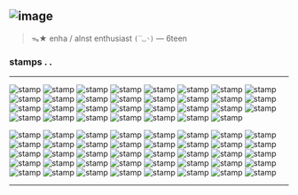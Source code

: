 ![image](https://64.media.tumblr.com/fdaf8ba2a75eb96689a30b21c10c511d/3f1a5f8cdc5fc44c-d9/s1280x1920/81d95ca0420497edef3a3ec9d246040c8d74ac41.pnj)
---
> ᯓ★ enha / alnst enthusiast `(‾◡◝)` — 6teen

### stamps . .
---
![stamp](https://64.media.tumblr.com/2dd0995ccfe58f473298aa79efeb21ae/67ec387877c982e8-4d/s250x400/d82587b84b836e09b5f75aa2836b358b2f9027b0.gifv) ![stamp](https://64.media.tumblr.com/70b946dd7aecbe20320eb6f48d54acf1/178e2f094de5bca4-a2/s250x400/773b1dd907c4f167c4535498098f60d5366029f0.gifv) ![stamp](https://64.media.tumblr.com/edff3da216873dd1cabfbfd9605fde38/1f566aa7b77d4b84-0c/s250x400/cc5e7d0866569c576c3f835f4dc11b6e3e36822b.gifv) ![stamp](https://64.media.tumblr.com/7988bd4d951f2ed69ed7719f8ff1cf5d/415a1175c7f3ef38-a5/s250x400/a14a390acfff0f29af568f28cf64fa12f4937e4f.gifv) ![stamp](https://64.media.tumblr.com/4011b01a45ff5a2c2abb1f1effaa2eea/72e2590fb9e2f26c-35/s250x400/85ece1d18261039c11d70a7626c31b41525f817c.gifv) ![stamp](https://64.media.tumblr.com/02ce704f44b9bc50440a5ea2f4028bd0/72e2590fb9e2f26c-76/s250x400/f4731f7e9c0fd25825012918accaa4526b6fa002.gifv) ![stamp](https://64.media.tumblr.com/9e10211afd294224b4678952aafeb485/f01b417193c36424-07/s250x400/e1b515f000a0c9859c72f26e1786b51255262914.gifv) ![stamp](https://64.media.tumblr.com/f515c8c00eadfb29b05b75199a1187c0/b035b516dc88dd13-1e/s250x400/c0e118f246ec050efb2e59cc3efcf77412c02061.gifv) ![stamp](https://64.media.tumblr.com/a5b6d35bc8b1c89e64033355ccba4b79/321aa268678c99b9-4c/s250x400/f089d536ab70b8c8afd278f3fe9209b4310c0339.gifv) ![stamp](https://64.media.tumblr.com/3e0e56dad1bad09d5c77f9d1fc5d45ef/ab5fc8043105efab-05/s75x75_c1/958d4b245c87007cfd80f3e8478c6be35f609b8d.gifv) ![stamp](https://64.media.tumblr.com/67748e185c2ab196d08c48aa4140ac51/08a4ff62eeb8cabd-3f/s250x400/fd60d0fd729bacf1c8b0ab84e3a16c66e99d72bb.gifv) ![stamp](https://64.media.tumblr.com/7fabbbc6fbd0ff0d337b99d1de9909f1/9159f2210db2e919-0e/s250x400/8de1f3094608267bec55984ae39eb3148f7138e9.gifv) ![stamp](https://64.media.tumblr.com/7abd00566d94b38b4ed190ac5fe79b55/82093662babd6b22-b1/s250x400/2bd96e508ec833f216b5e82b0f02ceb12a907cfc.gifv) ![stamp](https://64.media.tumblr.com/026f8b3b4a5fdaac539c9e815c5b89aa/9159f2210db2e919-24/s250x400/f157cad37211871714a6c50fd7998b9f974bab8c.gifv) ![stamp](https://64.media.tumblr.com/3e6722ab056d01c9948dfba1f8c68d6b/82093662babd6b22-5d/s250x400/08369b839a41799c80c59d2a229e54b8e1466ca6.gifv) ![stamp](https://64.media.tumblr.com/02e804e49feebe836edd5b4fd4695607/bf4eec53e28fb005-1c/s250x400/0c2d82123ac075ea78bf9abcefa700e83416e548.gifv) ![stamp](https://64.media.tumblr.com/5c31d5324ac988b435d990f61a71cc8e/8bdd51e196ff7d94-ff/s250x400/92892231665d0f6bbaa6c7292323fbb5d5c1d3cd.gifv) ![stamp](https://64.media.tumblr.com/43f8c40e82b85fcc010ea27d4c054c2e/2e1a9d1f410f78e1-60/s250x400/218049a86b9508e1be1b7d08975fcc0eb4f7e95d.gifv) ![stamp](https://64.media.tumblr.com/e07fbe0d2ab272557c906b34f43a1087/2e1a9d1f410f78e1-69/s250x400/e6d1282c8e6248cbdd071d2122d7d42a8508a9d8.gifv) ![stamp](https://64.media.tumblr.com/c1607ac920576778838402fb5e86e699/2e1a9d1f410f78e1-58/s250x400/47f13c57feb0e8c0c41d49f957d222071dd23424.gifv) ![stamp](https://64.media.tumblr.com/c27e0f0ab44d7e5e92f4d66a6b358720/2e1a9d1f410f78e1-db/s250x400/cac9af6870d9fd76f674b0472350c180cc1901cb.gifv) ![stamp](https://64.media.tumblr.com/1aaf62e2688319006a9ad2ec19b9ad75/b32c64cc93000922-a6/s250x400/e9f270e7458379108baf9483bf83c3f1567735b5.gifv) ![stamp](https://64.media.tumblr.com/eaf6830732c6777ddc34a3430371e93a/b32c64cc93000922-f7/s250x400/3f386dee790f7436253467360b7de953e995d721.gifv) ![stamp](https://64.media.tumblr.com/ee767567e959d960a4a145daa7435a30/d139110810ebabc9-0c/s250x400/bf859a85dc7e9d594dd68a6446b669b517a7a76a.gifv) ![stamp](https://64.media.tumblr.com/fdcb0e82ad9c463dcc516a174fa4c50b/6f4640f918071204-bd/s250x400/20e0a2629de52e14ac1047c9243f65b72fdce846.gifv) ![stamp](https://64.media.tumblr.com/7c7f44394a982d9af28f2a3ad65b1123/6f4640f918071204-d8/s250x400/e9d1b7cfe3c3c2640da5fc5f6283db5e4d187e9a.gifv) ![stamp](https://64.media.tumblr.com/f9a52a353a883d7aedf3b4d3840b7a4b/b035b516dc88dd13-64/s250x400/85374c68a4833149b5acdd68fdb31e126fb0f036.gifv) ![stamp](https://64.media.tumblr.com/25b8516263d8e49f182253ffc45f0c83/45d41170c6f98333-54/s250x400/8ac72fb42abca617d3811c3f78df82c4065541cd.webp) ![stamp](https://64.media.tumblr.com/88dd168397512f777c5a57ae698c6937/cb6b574964496cbb-b6/s250x400/72246f7a4e70e537de1e1a2571326452ca06e67d.gifv) ![stamp](https://64.media.tumblr.com/39fb624930ed0a9ff1f9a1bf9e39c828/692bf70aefc8b3b6-52/s250x400/cd63426c3bb6a8511d10341610f687ec386c9844.gifv) ![stamp](https://64.media.tumblr.com/1a6923c14dd86b36203209892f4fef0c/f55822e4c0720452-99/s250x400/22f3a43dccd30f7a83686c8d3298d4dd239c7b3d.gifv) 

![stamp](https://64.media.tumblr.com/8db257366fc8585c17164cf803edc194/473928ea48888009-da/s100x200/7d01018150c4017156642f88eb1d111409130f06.jpg) ![stamp](https://64.media.tumblr.com/478ce44470acc4a9c0004e8085b12549/0a314c1722fc4072-76/s100x200/133a0ec96f0cf2906c6f025f44651ecd1c38b53a.gifv) ![stamp](https://64.media.tumblr.com/f3efa8369c3e1338c708ff77faa562e2/21317507f7352712-c0/s100x200/cff994b0674e6cce428f9bb962b1dbf6b706a8e7.gifv) ![stamp](https://64.media.tumblr.com/a058b6df5803aceaa24048ab4b77cb34/f1413ef45abf2485-3b/s100x200/fb49aa8a0783dd778a5a9ff022da78f33903f057.gifv) ![stamp](https://64.media.tumblr.com/e658bea23833000e0fc07c016e2d1488/f1413ef45abf2485-7d/s100x200/299f80bd3a7705491033decba75cf03f3647b88b.pnj) ![stamp](https://64.media.tumblr.com/0ef8b91972fe539a6ce2032875ba80a5/8c49db604b0f3002-62/s100x200/b10c8be17709cc859b662379fac5cf6ca3454117.gifv) ![stamp](https://64.media.tumblr.com/e43eb03b79013f1538acc75180a17218/321aa268678c99b9-cc/s100x200/d33119b5dacc4341992f4523199ce7e5f6b1cb84.jpg) ![stamp](https://64.media.tumblr.com/4b4dc1a9e5ef3d9ba1c59542af6dbc07/835396812ab98429-bd/s100x200/e0476ba310997709b661f75f1ea839a9364bec1c.gifv) ![stamp](https://64.media.tumblr.com/88d1cf3b04164d7bd5384bb02f61065f/835396812ab98429-a2/s100x200/66a6ade61a6df440a6147f1b54ddd795ca805378.gifv) ![stamp](https://64.media.tumblr.com/03e17f9c2032eab293f6481655f1f75c/57c01b7c1fe1c08b-2c/s100x200/65be5a17e27a5f2a999934b3e08f58fddcec4dc3.gifv) ![stamp](https://64.media.tumblr.com/c78b70c964abe2c73806b297bc61e81f/57c01b7c1fe1c08b-2e/s100x200/77f5912dee5e63eb63404070d20588d722d2b1b9.gifv) ![stamp](https://64.media.tumblr.com/8d4542677651c27eeb78d37d90baa3cd/a275af98f60f2295-3e/s250x400/8c76c475a551b5ab5b93f6e8173d0b530cbad0db.gifv) ![stamp](https://64.media.tumblr.com/f303e84c84db508b75ee6393e3d7f3d3/a275af98f60f2295-cb/s100x200/165f7258ce50e2dc063fbab6d475c1bbc2a47783.gifv) ![stamp](https://64.media.tumblr.com/c0b2b207e34db4dae23f132ef9c41b0a/89749997f66a3a49-6b/s250x400/26277b0efd99c4422ceb0a7ea3ed6b3fae7bb35e.gifv) ![stamp](https://64.media.tumblr.com/1b0c5458eb8a2dd86f0f4851df38363f/835396812ab98429-ec/s100x200/3dbdf8f61015ef0b2dfa112e4df3c6e604cd94b4.gifv) ![stamp](https://64.media.tumblr.com/2a5f77c1af13a6139279ccfbbc429659/835396812ab98429-0a/s100x200/dc9741d9ce1d1331ffdcddfc3a9df68d17e8f31a.gifv) ![stamp](https://64.media.tumblr.com/767bbe81497594e53c854bfaf4725fa7/835396812ab98429-ed/s100x200/1748644f7eae8841f36b28613ce94a7f8ae9ed86.gifv) ![stamp](https://64.media.tumblr.com/4b8cffb9591b154f1f3d42efa639e5e0/752e6ba0c92595f8-c2/s100x200/cb173f6bc7078615ac136916fe1fb5e84ed0e739.pnj) ![stamp](https://64.media.tumblr.com/de60e070199ebda7b626d64b65e4cae7/e53b29276f3389f7-a0/s250x400/106b9f84af73af1de6b765adf3bcfa104ea55d04.gifv) ![stamp](https://64.media.tumblr.com/3f5c05c18a8a87abe210c777e96f3cc1/e53b29276f3389f7-16/s250x400/a9e5183edf3c037d42ec42ff4351791f25718747.gifv) ![stamp](https://64.media.tumblr.com/7e6f6c05a31e65beda310bbe65d33b11/7bc6118c94a26d48-8d/s100x200/a92ef99820b461917bc57f99e86f61903b0c09c1.pnj) ![stamp](https://64.media.tumblr.com/c926be6e461bb0c2144a379a726e0b35/7bc6118c94a26d48-90/s100x200/b6ef16a3a5f37436ded7569692571905fea1a315.gifv) ![stamp](https://64.media.tumblr.com/50cb587183ec3e67c0e91d2245b9c7ed/03c1d8d3e78682d1-12/s100x200/09bc62ea4411e56f9f8d98c065a3762c9dffcd10.gifv) ![stamp](https://64.media.tumblr.com/f565926458ac969b14f2e25bd2144dcd/6a95f89fd569c108-c7/s100x200/959a2fee0b8ced4205d71a1b30bd4fcdd7fc5b23.gifv) ![stamp](https://64.media.tumblr.com/95a83e676ddc21757fda607cdb01bfd1/5f0410eb4adb23f3-77/s100x200/df39ca2ce19920e7faee8f11114eb388aa21310d.gifv) ![stamp](https://64.media.tumblr.com/d4e7ca0546dec4f7cac7c1e8ea55b655/5f0410eb4adb23f3-af/s100x200/a1f2fef81918e0fdc2530c9bd0b64b0c4d69ddb2.pnj) ![stamp](https://64.media.tumblr.com/99b4e70bf59aaae9859b02301c6627eb/15352180265bc3fe-0b/s100x200/0aebbf8c534bd1820021eacd17277b488b30b99e.gifv) ![stamp](https://64.media.tumblr.com/0bce8df87a4a5e16c8bcb773ffed0394/15352180265bc3fe-72/s100x200/48310bc398b9d31a0aa15e3bad93435f0c93b79c.pnj) ![stamp](https://64.media.tumblr.com/22cdbcd9dce080b66e3dce512d795cb4/4c72038b8e264664-9d/s100x200/7ae92ea7e0e9a2ba778efaa7d31df187b980f3ae.pnj) ![stamp](https://64.media.tumblr.com/423382c4a51ced462e3bda30f2e7cc0e/4dfb6a1a2c600629-79/s100x200/363be12c437b4d481017a5caae7b274f6ee6396d.gifv) ![stamp](https://64.media.tumblr.com/61193d6430e6072b6e03bdd6ee206e5c/3bf62ad8d20f8b2a-cb/s250x400/ae4ee54e16b172a1de3e97c7529700fb545073a6.pnj) ![stamp](https://64.media.tumblr.com/49d942d916bd0deed7a5ed1a7b4fe1d9/3bf62ad8d20f8b2a-4e/s100x200/f2fc5bfe0ec035cda2785293df48caee29215f44.gifv) ![stamp](https://64.media.tumblr.com/639ad51d99ae43cbf5224d9f8ff0c131/4c72038b8e264664-57/s100x200/6b361d9f705e9563ed9ca7f91dc2d996884fefd4.gifv) ![stamp](https://64.media.tumblr.com/fed7547eb192de37b70b8b24dc2e8d00/21317507f7352712-9d/s100x200/e497f4c506114ac9d879aa57815a321006ccf7b9.pnj) ![stamp](https://64.media.tumblr.com/a6ae11f54c90438d1533bdbff294d63b/d1b13d10a3b57c68-2b/s100x200/191987fbd7d7237154712516d8a399638c428c18.gifv) ![stamp](https://64.media.tumblr.com/73f1698d2b379520bc0e3147f812d608/3347c16333dd2347-d4/s100x200/0caa3c85d235eda24d9e51fc1a9220fe2aa32d1f.pnj) ![stamp](https://64.media.tumblr.com/604e5e59e03e9380373a2797a8d43c24/15352180265bc3fe-05/s100x200/88edcf6b53248e8b0184587bf3e5abeb565932eb.pnj) ![stamp](https://64.media.tumblr.com/5e623f271086597ce44c17db4b447f57/15352180265bc3fe-91/s100x200/615b4237fa08e9b52477c636a4c2ec7da5298316.pnj) ![stamp](https://64.media.tumblr.com/e89f4a6ea01b1ce3c76e3c825df9fbf4/15352180265bc3fe-a2/s100x200/a420da7ffc85ac60a5139ad821c33ee5ba43c162.pnj) ![stamp](https://64.media.tumblr.com/ae1e2579376ea46e7138f0a2ace7bdc4/f2ecde4a8441d6d3-5b/s100x200/eb4cbc37cfffca5350d0658a960fc4e37e4ca29a.gifv) 

---
